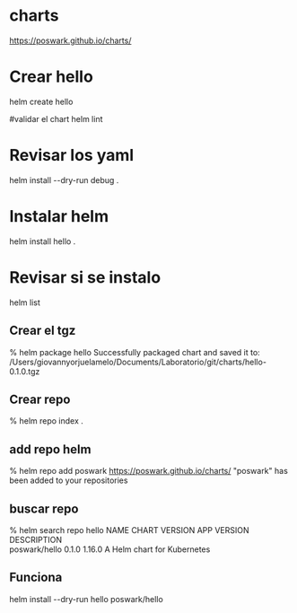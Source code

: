 # charts

 https://poswark.github.io/charts/

# Crear hello
helm create hello

#validar el chart
helm lint 

# Revisar los yaml
helm install --dry-run debug .

# Instalar helm 
helm install hello .

# Revisar si se instalo 
helm  list   

## Crear el tgz 
 % helm package hello 
Successfully packaged chart and saved it to: /Users/giovannyorjuelamelo/Documents/Laboratorio/git/charts/hello-0.1.0.tgz

## Crear repo 
 % helm repo index .

## add repo helm 
 % helm repo add poswark  https://poswark.github.io/charts/
"poswark" has been added to your repositories

##  buscar repo
% helm search repo hello
NAME            CHART VERSION   APP VERSION     DESCRIPTION                
poswark/hello   0.1.0           1.16.0          A Helm chart for Kubernetes

## Funciona 
 helm install --dry-run hello poswark/hello

 